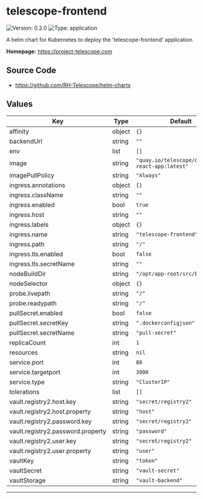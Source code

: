 # telescope-frontend

![Version: 0.2.0](https://img.shields.io/badge/Version-0.2.0-informational?style=flat-square) ![Type: application](https://img.shields.io/badge/Type-application-informational?style=flat-square)

A helm chart for Kubernetes to deploy the 'telescope-frontend' application.

**Homepage:** <https://project-telescope.com>

## Source Code

* <https://github.com/RH-Telescope/helm-charts>

## Values

| Key | Type | Default | Description |
|-----|------|---------|-------------|
| affinity | object | `{}` |  |
| backendUrl | string | `""` |  |
| env | list | `[]` |  |
| image | string | `"quay.io/telescope/dashboard-react-app:latest"` |  |
| imagePullPolicy | string | `"Always"` |  |
| ingress.annotations | object | `{}` |  |
| ingress.className | string | `""` |  |
| ingress.enabled | bool | `true` |  |
| ingress.host | string | `""` |  |
| ingress.labels | object | `{}` |  |
| ingress.name | string | `"telescope-frontend"` |  |
| ingress.path | string | `"/"` |  |
| ingress.tls.enabled | bool | `false` |  |
| ingress.tls.secretName | string | `""` |  |
| nodeBuildDir | string | `"/opt/app-root/src/build"` |  |
| nodeSelector | object | `{}` |  |
| probe.livepath | string | `"/"` |  |
| probe.readypath | string | `"/"` |  |
| pullSecret.enabled | bool | `false` |  |
| pullSecret.secretKey | string | `".dockerconfigjson"` |  |
| pullSecret.secretName | string | `"pull-secret"` |  |
| replicaCount | int | `1` |  |
| resources | string | `nil` |  |
| service.port | int | `80` |  |
| service.targetport | int | `3000` |  |
| service.type | string | `"ClusterIP"` |  |
| tolerations | list | `[]` |  |
| vault.registry2.host.key | string | `"secret/registry2"` |  |
| vault.registry2.host.property | string | `"host"` |  |
| vault.registry2.password.key | string | `"secret/registry2"` |  |
| vault.registry2.password.property | string | `"password"` |  |
| vault.registry2.user.key | string | `"secret/registry2"` |  |
| vault.registry2.user.property | string | `"user"` |  |
| vaultKey | string | `"token"` |  |
| vaultSecret | string | `"vault-secret"` |  |
| vaultStorage | string | `"vault-backend"` |  |

----------------------------------------------
